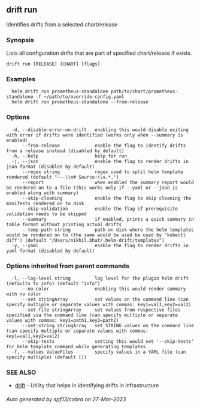 ## drift run

Identifies drifts from a selected chart/release

### Synopsis

Lists all configuration drifts that are part of specified chart/release if exists.

```
drift run [RELEASE] [CHART] [flags]
```

### Examples

```
  helm drift run prometheus-standalone path/to/chart/prometheus-standalone -f ~/path/to/override-config.yaml
  helm drift run prometheus-standalone --from-release
```

### Options

```
  -d, --disable-error-on-drift   enabling this would disable exiting with error if drifts were identified (works only when --summary is enabled)
      --from-release             enable the flag to identify drifts from a release instead (disabled by default)
  -h, --help                     help for run
  -j, --json                     enable the flag to render drifts in json format (disabled by default)
      --regex string             regex used to split helm template rendered (default "---\\n# Source:\\s.*.")
      --report                   when enabled the summary report would be rendered on to a file (this works only if --yaml or --json is enabled along with summary)
      --skip-cleaning            enable the flag to skip cleaning the manifests rendered on to disk
      --skip-validation          enable the flag if prerequisite validation needs to be skipped
      --summary                  if enabled, prints a quick summary in table format without printing actual drifts
      --temp-path string         path on disk where the helm templates would be rendered on to (the same would be used be used by 'kubectl diff') (default "/Users/nikhil.bhat/.helm-drift/templates")
  -y, --yaml                     enable the flag to render drifts in yaml format (disabled by default)
```

### Options inherited from parent commands

```
  -l, --log-level string         log level for the plugin helm drift (defaults to info) (default "info")
      --no-color                 enabling this would render summary with no color
      --set stringArray          set values on the command line (can specify multiple or separate values with commas: key1=val1,key2=val2)
      --set-file stringArray     set values from respective files specified via the command line (can specify multiple or separate values with commas: key1=path1,key2=path2)
      --set-string stringArray   set STRING values on the command line (can specify multiple or separate values with commas: key1=val1,key2=val2)
      --skip-tests               setting this would set '--skip-tests' for helm template command while generating templates
  -f, --values ValueFiles        specify values in a YAML file (can specify multiple) (default [])
```

### SEE ALSO

* [drift](drift.md)	 - Utility that helps in identifying drifts in infrastructure

###### Auto generated by spf13/cobra on 27-Mar-2023
